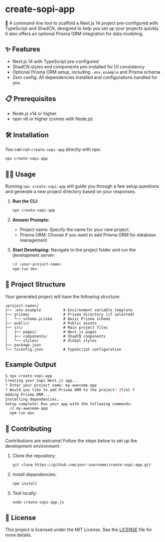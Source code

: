# create-sopi-app

🚀 A command-line tool to scaffold a Next.js 14 project pre-configured with TypeScript and ShadCN, designed to help you set up your projects quickly. It also offers an optional Prisma ORM integration for data modeling.

## ✨ Features

- Next.js 14 with TypeScript pre-configured
- ShadCN styles and components pre-installed for UI consistency
- Optional Prisma ORM setup, including `.env.example` and Prisma schema
- Zero config: All dependencies installed and configurations handled for you

## 📋 Prerequisites

- Node.js v14 or higher
- npm v6 or higher (comes with Node.js)

## 🛠️ Installation

You can run `create-sopi-app` directly with npx:

```bash
npx create-sopi-app
```

## 🧑‍💻 Usage

Running `npx create-sopi-app` will guide you through a few setup questions and generate a new project directory based on your responses.

1. **Run the CLI:**

   ```bash
   npx create-sopi-app
   ```

2. **Answer Prompts:**
   - Project name: Specify the name for your new project.
   - Prisma ORM: Choose if you want to add Prisma ORM for database management.

3. **Start Developing:**
   Navigate to the project folder and run the development server:

   ```bash
   cd <your-project-name>
   npm run dev
   ```

## 📂 Project Structure

Your generated project will have the following structure:

```
<project-name>/
├── .env.example          # Environment variable template
├── prisma/               # Prisma directory (if selected)
│   └── schema.prisma     # Basic Prisma schema
├── public/               # Public assets
├── src/                  # Main project files
│   ├── pages/            # Next.js pages
│   ├── components/       # ShadCN components
│   └── styles/           # Global styles
├── package.json
└── tsconfig.json         # TypeScript configuration
```

## Example Output

```bash
$ npx create-sopi-app
Creating your Sopi Next.js app...
? Enter your project name: my-awesome-app
? Would you like to add Prisma ORM to the project? (Y/n) Y
Adding Prisma ORM...
Installing dependencies...
Setup complete! Run your app with the following commands:
  cd my-awesome-app
  npm run dev
```

## 🤝 Contributing

Contributions are welcome! Follow the steps below to set up the development environment:

1. Clone the repository:
   ```bash
   git clone https://github.com/your-username/create-sopi-app.git
   ```

2. Install dependencies:
   ```bash
   npm install
   ```

3. Test locally:
   ```bash
   node create-sopi-app.js
   ```

## 📜 License

This project is licensed under the MIT License. See the [LICENSE](LICENSE) file for more details.